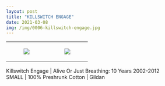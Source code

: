 ```yaml
---
layout: post
title: "KILLSWITCH ENGAGE"
date: 2021-03-08
img: /img/0006-killswitch-engage.jpg
---
```




<table style="width:100%;"><tr><td style="vertical-align:top;">
      <figure class="tmblr-full" data-orig-height="2048" data-orig-width="1365" data-orig-src="https://concertshirts.netlify.app/shirts/0006/0006-01.jpg"><img src="https://64.media.tumblr.com/93000c2089e849923f82746ef4b57a6a/9e2b859366d36008-c0/s540x810/d7a85d727fecc862c77e2ddec47fe2da992551b4.jpg" data-orig-height="2048" data-orig-width="1365" data-orig-src="https://concertshirts.netlify.app/shirts/0006/0006-01.jpg"/></figure></td>
    <td style="vertical-align:top;">
      <figure class="tmblr-full" data-orig-height="2048" data-orig-width="1365" data-orig-src="https://concertshirts.netlify.app/shirts/0006/0006-02.jpg"><img src="https://64.media.tumblr.com/366566f80d2c42ca9f7604edf6f546ef/9e2b859366d36008-57/s540x810/3e2df942adb4acc98c4cdd1a4f00cce22c8ff719.jpg" data-orig-height="2048" data-orig-width="1365" data-orig-src="https://concertshirts.netlify.app/shirts/0006/0006-02.jpg"/></figure></td>
  </tr></table><p>
  Killswitch Engage | Alive Or Just Breathing: 10 Years 2002-2012<br/>SMALL | 100% Preshrunk Cotton | Gildan
</p>
